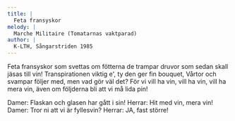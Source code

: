 ```yaml
---
title: |
  Feta fransyskor
melody: |
  Marche Militaire (Tomatarnas vaktparad)
author: |
  K-LTH, Sångarstriden 1985
---
```

Feta fransyskor 
som svettas om fötterna
de trampar druvor 
som sedan skall jäsas till vin!
Transpirationen viktig e', 
ty den ger fin bouquet,
Vårtor och svampar följer med, 
men vad gör väl det?
För
vi vill ha vin, vill ha vin, 
vill ha mera vin,
även om följderna bli
att vi må lida pin!

Damer: Flaskan och glasen har gått i sin!
Herrar: Hit med vin, mera vin!
Damer: Tror ni att vi är fyllesvin?
Herrar: JA, fast större!